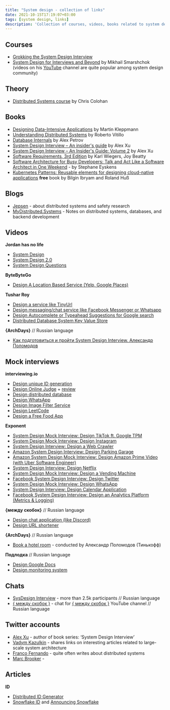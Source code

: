 ```yaml
---
title: "System design - collection of links"
date: 2021-10-15T17:19:07+03:00
tags: [system design, links]
description: 'Collection of courses, videos, books related to system design interview preparation. Constantly updated.'
---
```


## Courses

* [Grokking the System Design Interview](https://www.educative.io/courses/grokking-the-system-design-interview)
* [System Design for Interviews and Beyond](https://systemdesignthinking.thinkific.com/courses/system-design-for-interviews-and-beyond) by Mikhail Smarshchok (videos on his [YouTube](https://www.youtube.com/c/SystemDesignInterview) channel are quite popular among system design community)

## Theory

* [Distributed Systems course](https://www.youtube.com/playlist?list=PLOE1GTZ5ouRPbpTnrZ3Wqjamfwn_Q5Y9A) by Chris Colohan

## Books

* [Designing Data-Intensive Applications](https://www.amazon.com/Designing-Data-Intensive-Applications-Reliable-Maintainable/dp/1449373321) by Martin Kleppmann
* [Understanding Distributed Systems](https://www.amazon.com/Understanding-Distributed-Systems-Second-applications/dp/1838430210) by Roberto Vitillo
* [Database Internals](https://www.amazon.com/Database-Internals-Deep-Distributed-Systems/dp/1492040347) by Alex Petrov
* [System Design Interview – An insider's guide](https://www.amazon.com/System-Design-Interview-insiders-Second/dp/B08CMF2CQF) by Alex Xu
* [System Design Interview – An Insider's Guide: Volume 2](https://www.amazon.com/System-Design-Interview-Insiders-Guide/dp/1736049119) by Alex Xu
* [Software Requirements, 3rd Edition](https://www.microsoftpressstore.com/store/software-requirements-9780735679665)
  by Karl Wiegers, Joy Beatty
* [Software Architecture for Busy Developers: Talk and Act Like a Software Architect in One Weekend](https://www.amazon.com/Software-Architecture-Busy-Developers-architect/dp/1801071594) - by Stephane Eyskens
* [Kubernetes Patterns: Reusable elements for designing cloud-native applications](https://www.redhat.com/en/engage/kubernetes-containers-architecture-s-201910240918) **free** book by Bilgin Ibryam and Roland Huß

## Blogs
* [Jepsen](https://jepsen.io/blog) - about distributed systems and safety research
* [MyDistributed.Systems](https://www.mydistributed.systems/) - Notes on distributed systems, databases, and backend development

## Videos

**Jordan has no life**
* [System Design](https://www.youtube.com/watch?v=ugVwhsWslAc&list=PLjTveVh7FakKjb4UYzUazqBNNF-WGurXp&pp=iAQB)
* [System Design 2.0](https://www.youtube.com/watch?v=bwt09KXDH94&list=PLjTveVh7FakLdTmm42TMxbN8PvVn5g4KJ&pp=iAQB)
* [System Design Questions](https://www.youtube.com/watch?v=f5Z7sbkwEwc&list=PLjTveVh7FakKmEXGgI6X-f3aRMWJM-mEm&pp=iAQB)

**ByteByteGo**
* [Design A Location Based Service (Yelp, Google Places)](https://www.youtube.com/watch?v=M4lR_Va97cQ)

**Tushar Roy**
* [Design a service like TinyUrl](https://www.youtube.com/watch?v=fMZMm_0ZhK4)
* [Design messaging/chat service like Facebook Messenger or Whatsapp](https://www.youtube.com/watch?v=zKPNUMkwOJE)
* [Design Autocomplete or Typeahead Suggestions for Google search](https://www.youtube.com/watch?v=us0qySiUsGU)
* [Distributed Database System Key Value Store](https://www.youtube.com/watch?v=rnZmdmlR-2M)

**{ArchDays}** // Russian language
* [Как подготовиться и пройти System Design Interview. Александр Поломодов](https://www.youtube.com/watch?v=jUbOm0B-eKQ)

## Mock interviews

**interviewing.io**
* [Design unique ID generation](https://www.youtube.com/watch?v=N0mqqI87_g4)
* [Design Online Judge](https://www.youtube.com/watch?v=azFj_qeIiKo) + [review](https://www.youtube.com/watch?v=IJSVmyhq2i0)
* [Design distributed database](https://www.youtube.com/watch?v=Lr0isffvjUc)
* [Design WhatsApp](https://www.youtube.com/watch?v=1zFA83cSt4c)
* [Design Image Filter Service](https://www.youtube.com/watch?v=-1CCLM6mDDk)
* [Design LeetCode](https://www.youtube.com/watch?v=hmoqH48JV00)
* [Design a Free Food App](https://www.youtube.com/watch?v=EOe8IkoNKGw)

**Exponent**
* [System Design Mock Interview: Design TikTok ft. Google TPM](https://www.youtube.com/watch?v=Z-0g_aJL5Fw)
* [System Design Mock Interview: Design Instagram](https://www.youtube.com/watch?v=VJpfO6KdyWE)
* [System Design Interview: Design a Web Crawler](https://www.youtube.com/watch?v=TuWkpeZiAKc)
* [Amazon System Design Interview: Design Parking Garage](https://www.youtube.com/watch?v=NtMvNh0WFVM)
* [Amazon System Design Mock Interview: Design Amazon Prime Video (with Uber Software Engineer)](https://www.youtube.com/watch?v=jMRo9QQKja8)
* [System Design Interview: Design Netflix](https://www.youtube.com/watch?v=VvZf7lISfgs)
* [System Design Mock Interview: Design a Vending Machine](https://www.youtube.com/watch?v=D0kDMUgo27c)
* [Facebook System Design Interview: Design Twitter](https://www.youtube.com/watch?v=QF8JNSoJD8E)
* [System Design Mock Interview: Design WhatsApp](https://www.youtube.com/watch?v=0iyLURrWIgQ)
* [System Design Interview: Design Calendar Application](https://www.youtube.com/watch?v=39eAITqeu7g)
* [Facebook System Design Interview: Design an Analytics Platform (Metrics & Logging)](https://www.youtube.com/watch?v=kIcq1_pBQSY)

**{между скобок}** // Russian language
* [Design chat application (like Discord)](https://www.youtube.com/watch?v=f_CtX-KBPOU)
* [Design URL shortener](https://www.youtube.com/watch?v=78i0nPnV-cs)

**{ArchDays}** // Russian language
* [Book a hotel room](https://www.youtube.com/watch?v=Wh5Ya6UFG1k) - conducted by Александр Поломодов (Тинькофф)

**Подлодка** // Russian language
* [Design Google Docs](https://www.youtube.com/watch?v=CPa8T78uT_A)
* [Design monitoring system](https://www.youtube.com/watch?v=yUf0jsZuy5k)

## Chats
* [SysDesign Interview](https://t.me/sysdesign_interview) - more than 2.5k participants // Russian language
* [{ между скобок }](https://t.me/backend_megdu_skobkah) - chat for [{ между скобок }](https://www.youtube.com/channel/UCFPfUAT-o8BZ5vsqAcy7gcw) YouTube channel  // Russian language

## Twitter accounts
* [Alex Xu](https://twitter.com/alexxubyte) - author of book series: ‘System Design Interview’
* [Vadym Kazulkin](https://twitter.com/VKazulkin) - shares links on interesting articles related to large-scale system architecture
* [Franco Fernando](https://twitter.com/Franc0Fernand0) - quite often writes about distributed systems
* [Marc Brooker](https://twitter.com/MarcJBrooker) - 

## Articles
**ID**
* [Distributed ID Generator](https://towardsdatascience.com/ace-the-system-design-interview-distributed-id-generator-c65c6b568027)
* [Snowflake ID](https://www.wikiwand.com/en/Snowflake_ID) and [Announcing Snowflake](https://blog.twitter.com/engineering/en_us/a/2010/announcing-snowflake)
